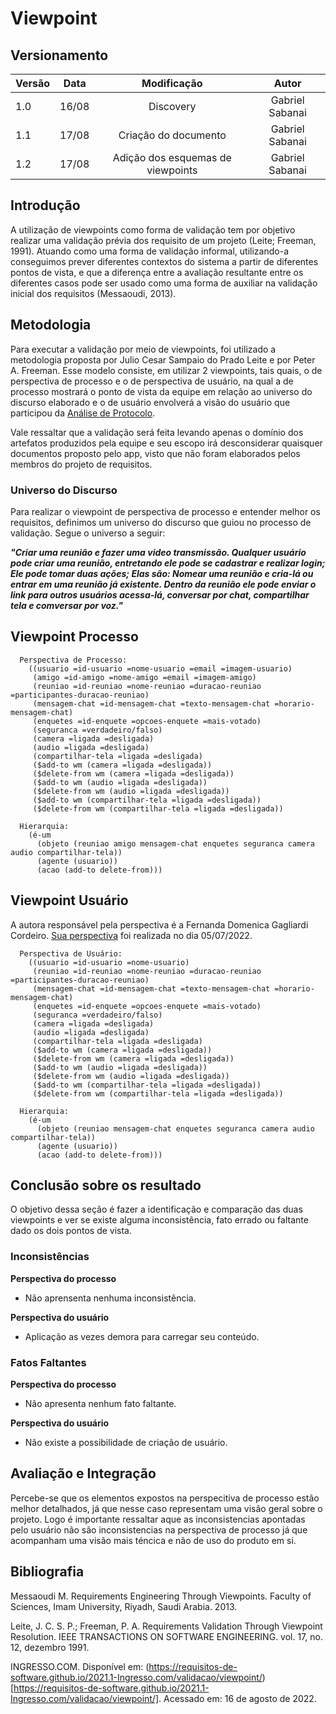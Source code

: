 # Viewpoint

## Versionamento

| Versão | Data  |                           Modificação                           |             Autor              |
| ------ | ----- | :-------------------------------------------------------------: | :----------------------------: |
| 1.0    | 16/08 | Discovery | Gabriel Sabanai |
| 1.1    | 17/08 | Criação do documento | Gabriel Sabanai |
| 1.2    | 17/08 | Adição dos esquemas de viewpoints | Gabriel Sabanai |

## Introdução

A utilização de viewpoints como forma de validação tem por objetivo realizar uma validação prévia dos requisito de um projeto (Leite; Freeman, 1991). Atuando como uma forma de validação informal, utilizando-a conseguimos prever diferentes contextos do sistema a partir de diferentes pontos de vista, e que a diferença entre a avaliação resultante entre os diferentes casos pode ser usado como uma forma de auxiliar na validação inicial dos requisitos (Messaoudi, 2013).

## Metodologia

Para executar a validação por meio de viewpoints, foi utilizado a metodologia proposta por Julio Cesar Sampaio do Prado Leite e por Peter A. Freeman. Esse modelo consiste, em utilizar 2 viewpoints, tais quais, o de perspectiva de processo e o de perspectiva de usuário, na qual a de processo mostrará o ponto de vista da equipe em relação ao universo do discurso elaborado e o de usuário envolverá a visão do usuário que participou da [Análise de Protocolo](../../elicitacao/analiseProtocolo.md).

Vale ressaltar que a validação será feita levando apenas o domínio dos artefatos produzidos pela equipe e seu escopo irá desconsiderar quaisquer documentos proposto pelo app, visto que não foram elaborados pelos membros do projeto de requisitos.

### Universo do Discurso

Para realizar o viewpoint de perspectiva de processo e entender melhor os requisitos, definimos um universo do discurso que guiou no processo de validação.
Segue o universo a seguir:

***"Criar uma reunião e fazer uma video transmissão. Qualquer usuário pode criar uma reunião, entretando ele pode se cadastrar e realizar login; Ele pode tomar duas ações; Elas são: Nomear uma reunião e cria-lá ou entrar em uma reunião já existente. Dentro da reunião ele pode enviar o link para outros usuários acessa-lá, conversar por chat, compartilhar tela e comversar por voz."***

## Viewpoint Processo

      Perspectiva de Processo:
        ((usuario =id-usuario =nome-usuario =email =imagem-usuario)
         (amigo =id-amigo =nome-amigo =email =imagem-amigo)
         (reuniao =id-reuniao =nome-reuniao =duracao-reuniao =participantes-duracao-reuniao)
         (mensagem-chat =id-mensagem-chat =texto-mensagem-chat =horario-mensagem-chat)
         (enquetes =id-enquete =opcoes-enquete =mais-votado)
         (seguranca =verdadeiro/falso)
         (camera =ligada =desligada)
         (audio =ligada =desligada)
         (compartilhar-tela =ligada =desligada)
         ($add-to wm (camera =ligada =desligada))
         ($delete-from wm (camera =ligada =desligada))
         ($add-to wm (audio =ligada =desligada))
         ($delete-from wm (audio =ligada =desligada))
         ($add-to wm (compartilhar-tela =ligada =desligada))
         ($delete-from wm (compartilhar-tela =ligada =desligada))

      Hierarquia:
        (é-um
          (objeto (reuniao amigo mensagem-chat enquetes seguranca camera audio compartilhar-tela))
          (agente (usuario))
          (acao (add-to delete-from)))


## Viewpoint Usuário
 A autora responsável pela perspectiva é a Fernanda Domenica Gagliardi Cordeiro. [Sua perspectiva](../../elicitacao/analiseProtocolo.md) foi realizada no dia 05/07/2022.

      Perspectiva de Usuário:
        ((usuario =id-usuario =nome-usuario)
         (reuniao =id-reuniao =nome-reuniao =duracao-reuniao =participantes-duracao-reuniao)
         (mensagem-chat =id-mensagem-chat =texto-mensagem-chat =horario-mensagem-chat)
         (enquetes =id-enquete =opcoes-enquete =mais-votado)
         (seguranca =verdadeiro/falso)
         (camera =ligada =desligada)
         (audio =ligada =desligada)
         (compartilhar-tela =ligada =desligada)
         ($add-to wm (camera =ligada =desligada))
         ($delete-from wm (camera =ligada =desligada))
         ($add-to wm (audio =ligada =desligada))
         ($delete-from wm (audio =ligada =desligada))
         ($add-to wm (compartilhar-tela =ligada =desligada))
         ($delete-from wm (compartilhar-tela =ligada =desligada))

      Hierarquia:
        (é-um
          (objeto (reuniao mensagem-chat enquetes seguranca camera audio compartilhar-tela))
          (agente (usuario))
          (acao (add-to delete-from)))

## Conclusão sobre os resultado

O objetivo dessa seção é fazer a identificação e comparação das duas viewpoints e ver se existe alguma inconsistência, fato errado ou faltante dado os dois pontos de vista.

### Inconsistências

**Perspectiva do processo**

* Não aprensenta nenhuma inconsistência.

**Perspectiva do usuário**

* Aplicação as vezes demora para carregar seu conteúdo.

### Fatos Faltantes

**Perspectiva do processo**

* Não apresenta nenhum fato faltante.

**Perspectiva do usuário**

* Não existe a possibilidade de criação de usuário.

## Avaliação e Integração

Percebe-se que os elementos expostos na perspecitiva de processo estão melhor detalhados, já que nesse caso representam uma visão geral sobre o projeto. Logo é importante ressaltar aque as inconsistencias apontadas pelo usuário não são inconsistencias na perspectiva de processo já que acompanham uma visão mais téncica e não de uso do produto em si.

## Bibliografia

Messaoudi M. Requirements Engineering Through Viewpoints. Faculty of Sciences, Imam University, Riyadh, Saudi Arabia. 2013.

Leite, J. C. S. P.; Freeman, P. A. Requirements Validation Through Viewpoint Resolution. IEEE TRANSACTIONS ON SOFTWARE ENGINEERING. vol. 17, no. 12, dezembro 1991.

INGRESSO.COM. Disponível em: (https://requisitos-de-software.github.io/2021.1-Ingresso.com/validacao/viewpoint/)[https://requisitos-de-software.github.io/2021.1-Ingresso.com/validacao/viewpoint/]. Acessado em: 16 de agosto de 2022.